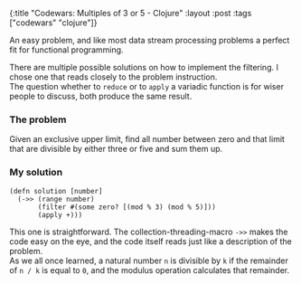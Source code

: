 {:title "Codewars: Multiples of 3 or 5 - Clojure"
 :layout :post
 :tags ["codewars" "clojure"]}
 
An easy problem, and like most data stream processing problems a
perfect fit for functional programming.

There are multiple possible solutions on how to implement the filtering. I
chose one that reads closely to the problem instruction.  
The question whether to `reduce` or to `apply` a variadic function is for
wiser people to discuss, both produce the same result.

### The problem

Given an exclusive upper limit, find all number between zero and that limit
that are divisible by either three or five and sum them up.

### My solution

```language-clojure
(defn solution [number]
  (->> (range number)
       (filter #(some zero? [(mod % 3) (mod % 5)]))
       (apply +)))
```

This one is straightforward. The collection-threading-macro `->>` makes the
code easy on the eye, and the code itself reads just like a description of
the problem.  
As we all once learned, a natural number `n` is divisible by `k` if the
remainder of `n / k` is equal to `0`, and the modulus operation calculates
that remainder.
